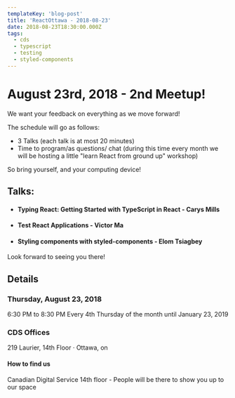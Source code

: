 ```yaml
---
templateKey: 'blog-post'
title: 'ReactOttawa - 2018-08-23'
date: 2018-08-23T18:30:00.000Z
tags:
  - cds
  - typescript
  - testing
  - styled-components
---
```


# August 23rd, 2018 - 2nd Meetup!

We want your feedback on everything as we move forward!

The schedule will go as follows:

- 3 Talks (each talk is at most 20 minutes)
- Time to program/as questions/ chat (during this time every month we will be hosting a little "learn React from ground up" workshop)

So bring yourself, and your computing device!

## Talks:

- #### Typing React: Getting Started with TypeScript in React - Carys Mills
- #### Test React Applications - Victor Ma
- #### Styling components with styled-components - Elom Tsiagbey

Look forward to seeing you there!

## Details

### Thursday, August 23, 2018
6:30 PM to 8:30 PM
Every 4th Thursday of the month until January 23, 2019

### CDS Offices

219 Laurier, 14th Floor · Ottawa, on

#### How to find us

Canadian Digital Service 14th floor - People will be there to show you up to our space